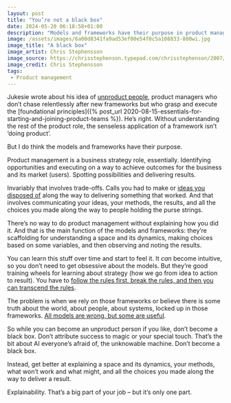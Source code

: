 ```yaml
---
layout: post
title: "You’re not a black box"
date: 2024-05-20 06:18:58+01:00
description: "Models and frameworks have their purpose in product management, but they’re not the be all and end all."
image: /assets/images/6a00d8341fa9ad53ef00e54f0c5a108833-800wi.jpg
image_title: "A black box"
image_artist: Chris Stephensson
image_source: https://chrisstephenson.typepad.com/chrisstephenson/2007/04/the_black_box_f.html
image_credit: Chris Stephensson
tags:
 - Product management
---
```


Jukesie wrote about his idea of [unproduct people](https://digitalbydefault.com/2024/05/19/the-unproduct-person/), product managers who don’t chase relentlessly after new frameworks but who grasp and execute the [foundational principles]({% post_url 2020-08-15-essentials-for-starting-and-joining-product-teams %}). He’s right. Without understanding the rest of the product role, the senseless application of a framework isn’t ’doing product’.

But I do think the models and frameworks have their purpose.

Product management is a business strategy role, essentially. Identifying opportunities and executing on a way to achieve outcomes for the business and its market (users). Spotting possibilities and delivering results. 

Invariably that involves trade-offs. Calls you had to make or [ideas you disposed of](https://www.leaningforward.com/blog/2024/05/a-plea-for-product-craft-shout-about-your-negative-space/?utm_source=rss&utm_medium=rss&utm_campaign=a-plea-for-product-craft-shout-about-your-negative-space) along the way to delivering something that worked. And that involves communicating your ideas, your methods, the results, and all the choices you made along the way to people holding the purse strings. 

There’s no way to do product management without explaining how you did it. And that is the main function of the models and frameworks: they’re scaffolding for understanding a space and its dynamics, making choices based on some variables, and then observing and noting the results. 

You can learn this stuff over time and start to feel it. It _can_ become intuitive, so you don’t need to get obsessive about the models. But they’re good training wheels for learning about strategy (how we go from idea to action to result). You have to [follow the rules first, break the rules, and then you can transcend the rules](https://rogerswannell.com/blog/shuhari-for-product-managers/). 

The problem is when we rely on those frameworks or believe there is some truth about the world, about people, about systems, locked up in those frameworks. [All models are wrong, but some are useful](https://en.wikipedia.org/wiki/All_models_are_wrong).

So while you can become an unproduct person if you like, don’t become a black box. Don’t attribute success to magic or your special touch. That’s the bit about AI everyone’s afraid of, the unknowable machine. Don’t become a black box.

Instead, get better at explaining a space and its dynamics, your methods, what won’t work and what might, and all the choices you made along the way to deliver a result. 

Explainability. That’s a big part of your job – but it’s only one part.